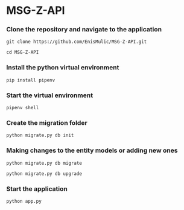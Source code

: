 # MSG-Z-API

### Clone the repository and navigate to the application

`git clone https://github.com/EnisMulic/MSG-Z-API.git`

`cd MSG-Z-API`

### Install the python virtual environment

`pip install pipenv `

### Start the virtual environment

`pipenv shell `

### Create the migration folder

`python migrate.py db init`

### Making changes to the entity models or adding new ones

`python migrate.py db migrate `  

`python migrate.py db upgrade `

### Start the application

`python app.py`
